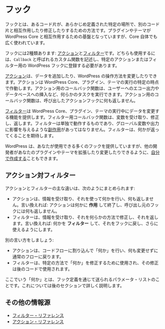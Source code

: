 <!--
# Hooks
-->

# フック

<!--
Hooks are a way for one piece of code to interact/modify another piece of code at specific, pre-defined spots. They make up the foundation for how plugins and themes interact with WordPress Core, but they’re also used extensively by Core itself.
-->

フックとは、あるコード片が、あらかじめ定義された特定の場所で、別のコード片と相互作用したり修正したりするための方法です。プラグインやテーマが WordPress Core と相互作用するための基盤となっていますが、Core 自体でも広く使われています。

<!--
There are two types of hooks: [Actions](https://developer.wordpress.org/plugins/hooks/actions/) and [Filters](https://developer.wordpress.org/plugins/hooks/filters/). To use either, you need to write a custom function known as a `Callback`, and then register it with a WordPress hook for a specific action or filter.
-->

フックには2種類あります: [アクション](https://ja.wordpress.org/team/handbook/plugin-development/hooks/actions/)と[フィルター](https://ja.wordpress.org/team/handbook/plugin-development/hooks/filters/)です。どちらも使用するには、`Callback` と呼ばれるカスタム関数を記述し、特定のアクションまたはフィルター用の WordPress フックに登録する必要があります。

<!--
[Actions](https://developer.wordpress.org/plugins/hooks/actions/) allow you to add data or change how WordPress operates. Actions will run at a specific point in the execution of WordPress Core, plugins, and themes. Callback functions for Actions can perform some kind of a task, like echoing output to the user or inserting something into the database. Callback functions for an Action do not return anything back to the calling Action hook.
-->

[アクション](https://ja.wordpress.org/team/handbook/plugin-development/hooks/actions/)は、データを追加したり、WordPress の操作方法を変更したりできます。アクションは WordPress Core、プラグイン、テーマの実行の特定の時点で作動します。アクション用のコールバック関数は、ユーザーへのエコー出力やデータベースへの挿入など、何らかのタスクを実行できます。アクション用のコールバック関数は、呼び出したアクションフックに何も返しません。

<!--
[Filters](https://developer.wordpress.org/plugins/hooks/filters/) give you the ability to change data during the execution of WordPress Core, plugins, and themes. Callback functions for Filters will accept a variable, modify it, and return it. They are meant to work in an isolated manner, and should never have [side effects](https://en.wikipedia.org/wiki/Side_effect_(computer_science)) such as affecting global variables and output. Filters expect to have something returned back to them.
-->

[フィルター](https://ja.wordpress.org/team/handbook/plugin-development/hooks/filters/)は WordPress Core、プラグイン、テーマの実行中にデータを変更する機能を提供します。フィルター用コールバック関数は、変数を受け取り、修正し、返します。フィルターは単独で動作するものであり、グローバル変数や出力に影響を与えるような[副作用](https://en.wikipedia.org/wiki/Side_effect_(computer_science))があってはなりません。フィルターは、何かが返ってくることを期待します。

<!--
WordPress provides many hooks that you can use, but you can also [create your own](https://developer.wordpress.org/plugins/hooks/custom-hooks/) so that other developers can extend and modify your plugin or theme.
-->

WordPress は、あなたが使用できる多くのフックを提供していますが、他の開発者があなたのプラグインやテーマを拡張したり変更したりできるように、[自分で作成する](https://ja.wordpress.org/team/handbook/plugin-development/hooks/custom-hooks/)こともできます。

<!--
## Actions vs. Filters
-->

## アクション対フィルター

<!--
The main difference between an action and a filter can be summed up like this:
-->

アクションとフィルターの主な違いは、次のようにまとめられます:

<!--
- An action takes the info it receives, does something with it, and returns nothing. In other words: it _acts_ on something and then exits, returning nothing back to the calling hook.
- A filter takes the info it receives, modifies it somehow, and returns it. In other words: it _filters_ something and passes it back to the hook for further use.
-->

- アクションは、情報を受け取り、それを使って何かを行い、何も返しません。言い換えれば: アクションは何かに **作用** して終了し、呼び出し元のフックには何も返しません。
- フィルターは、情報を受け取り、それを何らかの方法で修正し、それを返します。言い換えれば: 何かを **フィルター** して、それをフックに戻し、さらに使えるようにします。

<!--
Said another way:
-->

別の言い方をしましょう:

<!--
- An action interrupts the code flow to do something, and then returns back to the normal flow without modifying anything;
- A filter is used to modify something in a specific way so that the modification is then used by code later on.
-->

- アクションは、コードフローに割り込んで「何か」を行い、何も変更せずに通常のフローに戻ります。
- フィルターは、特定の方法で「何か」を修正するために使用され、その修正は後のコードで使用されます。

<!--
The _something_ referred to is the parameter list sent via the hook definition. More on this in later sections.
-->

ここでいう「何か」とは、フック定義を通じて送られるパラメータ・リストのことです。これについては後のセクションで詳しく説明します。

<!--
## More Resources
-->

## その他の情報源

<!--
- [Filter Reference](https://codex.wordpress.org/Plugin_API/Filter_Reference)
- [Action Reference](https://codex.wordpress.org/Plugin_API/Action_Reference)
-->

- [フィルター・リファレンス](https://codex.wordpress.org/Plugin_API/Filter_Reference)
- [アクション・リファレンス](https://codex.wordpress.org/Plugin_API/Action_Reference)
